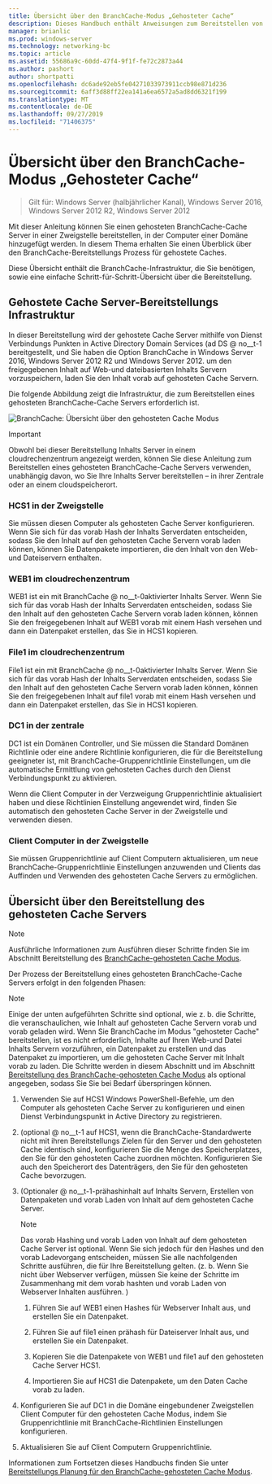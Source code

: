 ```yaml
---
title: Übersicht über den BranchCache-Modus „Gehosteter Cache“
description: Dieses Handbuch enthält Anweisungen zum Bereitstellen von BranchCache im Modus "gehosteter Cache" auf Computern unter Windows Server 2016 und Windows 10.
manager: brianlic
ms.prod: windows-server
ms.technology: networking-bc
ms.topic: article
ms.assetid: 55686a9c-60dd-47f4-9f1f-fe72c2873a44
ms.author: pashort
author: shortpatti
ms.openlocfilehash: dc6ade92eb5fe04271033973911ccb98e871d236
ms.sourcegitcommit: 6aff3d88ff22ea141a6ea6572a5ad8dd6321f199
ms.translationtype: MT
ms.contentlocale: de-DE
ms.lasthandoff: 09/27/2019
ms.locfileid: "71406375"
---
```

# <a name="branchcache-hosted-cache-mode-deployment-overview"></a>Übersicht über den BranchCache-Modus „Gehosteter Cache“

>Gilt für: Windows Server (halbjährlicher Kanal), Windows Server 2016, Windows Server 2012 R2, Windows Server 2012

Mit dieser Anleitung können Sie einen gehosteten BranchCache-Cache Server in einer Zweigstelle bereitstellen, in der Computer einer Domäne hinzugefügt werden. In diesem Thema erhalten Sie einen Überblick über den BranchCache-Bereitstellungs Prozess für gehostete Caches.

Diese Übersicht enthält die BranchCache-Infrastruktur, die Sie benötigen, sowie eine einfache Schritt-für-Schritt-Übersicht über die Bereitstellung.

## <a name="bkmk_components"></a>Gehostete Cache Server-Bereitstellungs Infrastruktur

In dieser Bereitstellung wird der gehostete Cache Server mithilfe von Dienst Verbindungs Punkten in Active Directory Domain Services \(ad DS @ no__t-1 bereitgestellt, und Sie haben die Option BranchCache in Windows Server 2016, Windows Server 2012 R2 und Windows Server 2012. um den freigegebenen Inhalt auf Web-und dateibasierten Inhalts Servern vorzuspeichern, laden Sie den Inhalt vorab auf gehosteten Cache Servern.

Die folgende Abbildung zeigt die Infrastruktur, die zum Bereitstellen eines gehosteten BranchCache-Cache Servers erforderlich ist.

![BranchCache: Übersicht über den gehosteten Cache Modus](../../../media/BranchCache-Hcm-Overview/Bc-Hcm-Overview.jpg)

> [!IMPORTANT]
> Obwohl bei dieser Bereitstellung Inhalts Server in einem cloudrechenzentrum angezeigt werden, können Sie diese Anleitung zum Bereitstellen eines gehosteten BranchCache-Cache Servers verwenden, unabhängig davon, wo Sie Ihre Inhalts Server bereitstellen – in ihrer Zentrale oder an einem cloudspeicherort.

### <a name="hcs1-in-the-branch-office"></a>HCS1 in der Zweigstelle

Sie müssen diesen Computer als gehosteten Cache Server konfigurieren. Wenn Sie sich für das vorab Hash der Inhalts Serverdaten entscheiden, sodass Sie den Inhalt auf den gehosteten Cache Servern vorab laden können, können Sie Datenpakete importieren, die den Inhalt von den Web-und Dateiservern enthalten.

### <a name="web1-in-the-cloud-data-center"></a>WEB1 im cloudrechenzentrum

WEB1 ist ein mit BranchCache @ no__t-0aktivierter Inhalts Server. Wenn Sie sich für das vorab Hash der Inhalts Serverdaten entscheiden, sodass Sie den Inhalt auf den gehosteten Cache Servern vorab laden können, können Sie den freigegebenen Inhalt auf WEB1 vorab mit einem Hash versehen und dann ein Datenpaket erstellen, das Sie in HCS1 kopieren.

### <a name="file1-in-the-cloud-data-center"></a>File1 im cloudrechenzentrum

File1 ist ein mit BranchCache @ no__t-0aktivierter Inhalts Server. Wenn Sie sich für das vorab Hash der Inhalts Serverdaten entscheiden, sodass Sie den Inhalt auf den gehosteten Cache Servern vorab laden können, können Sie den freigegebenen Inhalt auf file1 vorab mit einem Hash versehen und dann ein Datenpaket erstellen, das Sie in HCS1 kopieren.
  
### <a name="dc1-in-the-main-office"></a>DC1 in der zentrale

DC1 ist ein Domänen Controller, und Sie müssen die Standard Domänen Richtlinie oder eine andere Richtlinie konfigurieren, die für die Bereitstellung geeigneter ist, mit BranchCache-Gruppenrichtlinie Einstellungen, um die automatische Ermittlung von gehosteten Caches durch den Dienst Verbindungspunkt zu aktivieren.

Wenn die Client Computer in der Verzweigung Gruppenrichtlinie aktualisiert haben und diese Richtlinien Einstellung angewendet wird, finden Sie automatisch den gehosteten Cache Server in der Zweigstelle und verwenden diesen.

### <a name="client-computers-in-the-branch-office"></a>Client Computer in der Zweigstelle

Sie müssen Gruppenrichtlinie auf Client Computern aktualisieren, um neue BranchCache-Gruppenrichtlinie Einstellungen anzuwenden und Clients das Auffinden und Verwenden des gehosteten Cache Servers zu ermöglichen.

## <a name="bkmk_overview"></a>Übersicht über den Bereitstellung des gehosteten Cache Servers

>[!NOTE]
>Ausführliche Informationen zum Ausführen dieser Schritte finden Sie im Abschnitt Bereitstellung des [BranchCache-gehosteten Cache Modus](4-Bc-Hcm-Deployment.md).

Der Prozess der Bereitstellung eines gehosteten BranchCache-Cache Servers erfolgt in den folgenden Phasen:

>[!NOTE]
>Einige der unten aufgeführten Schritte sind optional, wie z. b. die Schritte, die veranschaulichen, wie Inhalt auf gehosteten Cache Servern vorab und vorab geladen wird. Wenn Sie BranchCache im Modus "gehosteter Cache" bereitstellen, ist es nicht erforderlich, Inhalte auf Ihren Web-und Datei Inhalts Servern vorzuführen, ein Datenpaket zu erstellen und das Datenpaket zu importieren, um die gehosteten Cache Server mit Inhalt vorab zu laden. Die Schritte werden in diesem Abschnitt und im Abschnitt [Bereitstellung des BranchCache-gehosteten Cache Modus](4-Bc-Hcm-Deployment.md) als optional angegeben, sodass Sie Sie bei Bedarf überspringen können.

1. Verwenden Sie auf HCS1 Windows PowerShell-Befehle, um den Computer als gehosteten Cache Server zu konfigurieren und einen Dienst Verbindungspunkt in Active Directory zu registrieren.

2. \(optional @ no__t-1 auf HCS1, wenn die BranchCache-Standardwerte nicht mit ihren Bereitstellungs Zielen für den Server und den gehosteten Cache identisch sind, konfigurieren Sie die Menge des Speicherplatzes, den Sie für den gehosteten Cache zuordnen möchten. Konfigurieren Sie auch den Speicherort des Datenträgers, den Sie für den gehosteten Cache bevorzugen.

3. \(Optionaler @ no__t-1-prähashinhalt auf Inhalts Servern, Erstellen von Datenpaketen und vorab Laden von Inhalt auf dem gehosteten Cache Server.

    > [!NOTE]
    > Das vorab Hashing und vorab Laden von Inhalt auf dem gehosteten Cache Server ist optional. Wenn Sie sich jedoch für den Hashes und den vorab Ladevorgang entscheiden, müssen Sie alle nachfolgenden Schritte ausführen, die für Ihre Bereitstellung gelten. \(z. b. Wenn Sie nicht über Webserver verfügen, müssen Sie keine der Schritte im Zusammenhang mit dem vorab hashten und vorab Laden von Webserver Inhalten ausführen. \)

    1. Führen Sie auf WEB1 einen Hashes für Webserver Inhalt aus, und erstellen Sie ein Datenpaket.

    2. Führen Sie auf file1 einen prähash für Dateiserver Inhalt aus, und erstellen Sie ein Datenpaket.

    3. Kopieren Sie die Datenpakete von WEB1 und file1 auf den gehosteten Cache Server HCS1.

    4. Importieren Sie auf HCS1 die Datenpakete, um den Daten Cache vorab zu laden.

4. Konfigurieren Sie auf DC1 in die Domäne eingebundener Zweigstellen Client Computer für den gehosteten Cache Modus, indem Sie Gruppenrichtlinie mit BranchCache-Richtlinien Einstellungen konfigurieren.

5. Aktualisieren Sie auf Client Computern Gruppenrichtlinie.

Informationen zum Fortsetzen dieses Handbuchs finden Sie unter [Bereitstellungs Planung für den BranchCache-gehosteten Cache Modus](3-Bc-Hcm-Plan.md).